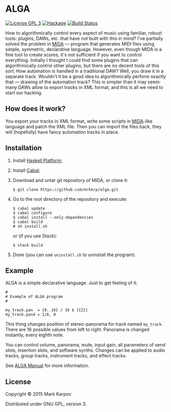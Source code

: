# ALGA

[![License GPL 3](https://img.shields.io/badge/license-GPL_3-green.svg)](http://www.gnu.org/licenses/gpl-3.0.txt)
[![Hackage](https://img.shields.io/hackage/v/alga.svg?style=flat)](https://hackage.haskell.org/package/alga)
[![Build Status](https://travis-ci.org/mrkkrp/alga.svg?branch=master)](https://travis-ci.org/mrkkrp/alga)

How to algorithmically control every aspect of music using familiar, robust
tools: plugins, DAWs, etc. that have not built with this in mind? I've
partially solved the problem in [MIDA](https://github.com/mrkkrp/mida) —
program that generates MIDI files using simple, symmetric, declarative
language. However, even though MIDA is a fine tool to create scores, it's
not sufficient if you want to control everything. Initially I thought I
could find some plugins that can algorithmically control other plugins, but
there are no decent tools of this sort. How automation is handled in a
traditional DAW? Well, you draw it in a separate track. Wouldn't it be a
good idea to algorithmically perform exactly that — drawing of the
automation track? This is simpler than it may seem: many DAWs allow to
export tracks in XML format, and this is all we need to start our hacking.

## How does it work?

You export your tracks in XML format, write some scripts in
[MIDA](https://github.com/mrkkrp/mida)-like language and patch the XML
file. Then you can import the files back, they will (hopefully) have fancy
automation tracks in place.

## Installation

1. Install [Haskell Platform](https://www.haskell.org/platform/);
2. Install [Cabal](https://www.haskell.org/cabal/);
3. Download and untar git repository of MIDA, or clone it:

   ```
   $ git clone https://github.com/mrkkrp/alga.git
   ```

4. Go to the root directory of the repository and execute:

   ```
   $ cabal update
   $ cabal configure
   $ cabal install --only-dependencies
   $ cabal build
   # sh install.sh
   ```

   or (if you use Stack):

   ```
   $ stack build
   ```

5. Done (you can use `uninstall.sh` to uninstall the program).

## Example

ALGA is a simple declarative language. Just to get feeling of it:

```
#
# Example of ALGA program
#

my_track.pan  = {0..16} / 16 $ [{2}]
my_track.pand = 1/8, 0
```

This thing changes position of stereo-panorama for track named
`my_track`. There are 16 possible values from left to right. Panorama is
changed instantly, every eighth note.

You can control volume, panorama, mute, input gain, all parameters of send
slots, insertion slots, and software synths. Changes can be applied to audio
tracks, group tracks, instrument tracks, and effect tracks.

See [ALGA Manual](https://mrkkrp.github.io/alga/) for more information.

## License

Copyright © 2015 Mark Karpov

Distributed under GNU GPL, version 3.
